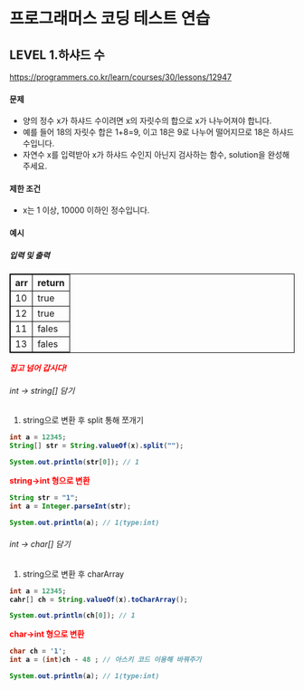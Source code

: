 # 프로그래머스 코딩 테스트 연습 
## LEVEL 1.하샤드 수
https://programmers.co.kr/learn/courses/30/lessons/12947


#### 문제
- 양의 정수 x가 하샤드 수이려면 x의 자릿수의 합으로 x가 나누어져야 합니다.
- 예를 들어 18의 자릿수 합은 1+8=9, 이고 18은 9로 나누어 떨어지므로 18은 하샤드 수입니다.
- 자연수 x를 입력받아 x가 하샤드 수인지 아닌지 검사하는 함수, solution을 완성해주세요.

#### 제한 조건
- x는 1 이상, 10000 이하인 정수입니다.

#### 예시
##### 입력 및 출력
|arr|return|
|----|----|
|10|true|
|12|true|
|11|fales|
|13|fales|


<span>*집고 넘어 갑시다!*</span></br>

###### int -> string[] 담기
1. string으로 변환 후 split 통해 쪼개기
```java
int a = 12345;
String[] str = String.valueOf(x).split("");

System.out.println(str[0]); // 1
```

<span>string->int 형으로 변환</span>
```java
String str = "1";
int a = Integer.parseInt(str);

System.out.println(a); // 1(type:int)
```

###### int -> char[] 담기
1. string으로 변환 후 charArray
```java
int a = 12345;
cahr[] ch = String.valueOf(x).toCharArray();

System.out.println(ch[0]); // 1
```

<span>char->int 형으로 변환</span>
```java
char ch = '1';
int a = (int)ch - 48 ; // 아스키 코드 이용해 바꿔주기

System.out.println(a); // 1(type:int)
```


<style type="text/css">
span{
	color:red;
	font-weight:bold;
}

table, td, th {
        border:0.5px solid black;
}
</style>
